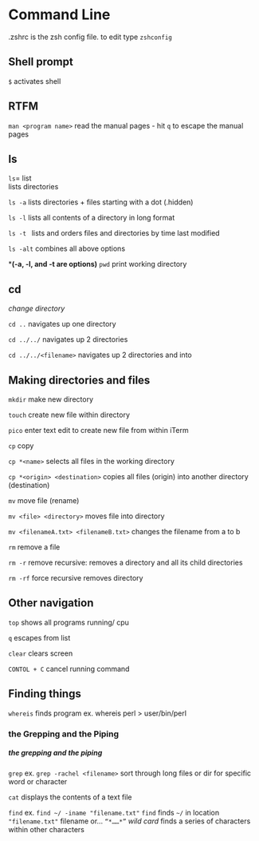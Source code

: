 # **Command Line**

.zshrc is the zsh config file. to edit type `zshconfig`

## Shell prompt
`$`
activates shell

## RTFM

`man <program name>` 
read the manual pages
	- hit `q` to escape the manual pages

## ls

`ls`= list  
	lists directories

`ls -a`
lists directories + files starting with a dot (.hidden)

`ls -l` 
lists all contents of a directory in long format
	
`ls -t `
lists and orders files and directories by time last modified

`ls -alt`
combines all above options

***(-a, -l, and -t are options)**
`pwd`
	print working directory

## cd 

*change directory <argument>*
	
`cd ..` 
		navigates up one directory
		
`cd ../../`
navigates up 2 directories

`cd ../../<filename>` 
		navigates up 2 directories and into <filename>

## Making directories and files

`mkdir`
make new directory

`touch`
	create new file within directory
	
`pico`
	enter text edit to create new file from within iTerm

`cp` 
	copy

`cp *<name>`
	selects all files in the working directory

`cp *<origin> <destination>`
		copies all files (origin) into another directory (destination)

`mv`
move file (rename)

`mv <file> <directory>`
moves file into directory

`mv <filenameA.txt> <filenameB.txt>` 
changes the filename from a to b

`rm`
remove a file

`rm -r`
remove recursive: 
removes a directory and all its child directories

`rm -rf` 
force recursive removes directory

## Other navigation ##


`top`
	shows all programs running/ cpu 
	
`q`
	escapes from list

`clear`
	clears screen

`CONTOL + C`
	cancel running command	
	
## Finding things ##	

`whereis`
	finds program ex. whereis perl > user/bin/perl

### the Grepping and the Piping
##### the grepping and the piping
`grep`
	ex. `grep -rachel <filename>`
	sort through long files or dir for specific word or character
	
`cat`
	displays the contents of a text file
	

`find`
    ex. `find ~/ -iname "filename.txt"`
        `find` finds `~/` in location `"filename.txt"` filename 
or…
`“*……*”` *wild card* finds a series of characters within other characters 